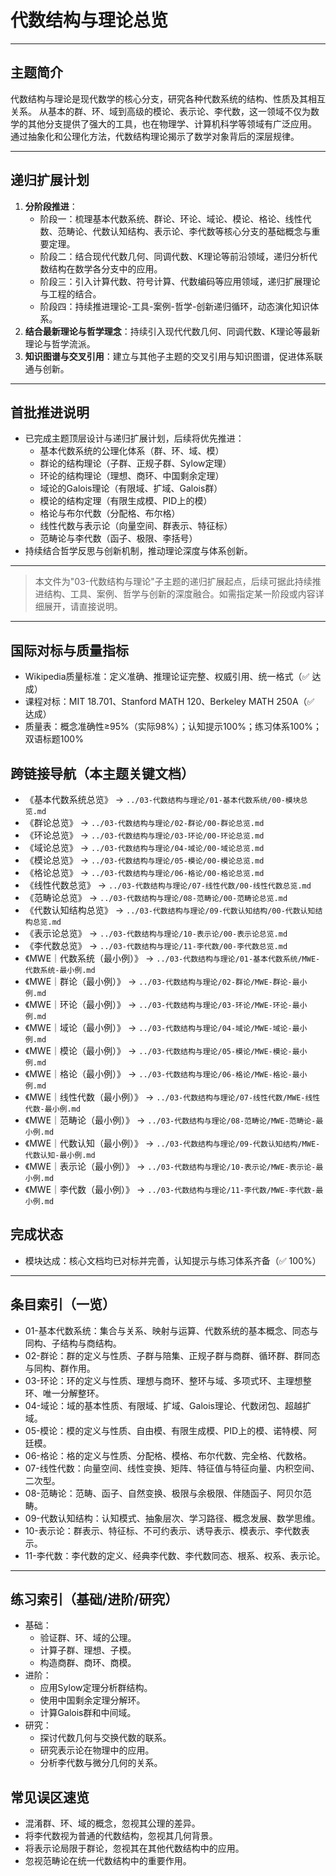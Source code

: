 # 代数结构与理论总览

---

## 主题简介

代数结构与理论是现代数学的核心分支，研究各种代数系统的结构、性质及其相互关系。
从基本的群、环、域到高级的模论、表示论、李代数，这一领域不仅为数学的其他分支提供了强大的工具，也在物理学、计算机科学等领域有广泛应用。
通过抽象化和公理化方法，代数结构理论揭示了数学对象背后的深层规律。

---

## 递归扩展计划

1. **分阶段推进**：
   - 阶段一：梳理基本代数系统、群论、环论、域论、模论、格论、线性代数、范畴论、代数认知结构、表示论、李代数等核心分支的基础概念与重要定理。
   - 阶段二：结合现代代数几何、同调代数、K理论等前沿领域，递归分析代数结构在数学各分支中的应用。
   - 阶段三：引入计算代数、符号计算、代数编码等应用领域，递归扩展理论与工程的结合。
   - 阶段四：持续推进理论-工具-案例-哲学-创新递归循环，动态演化知识体系。
2. **结合最新理论与哲学理念**：持续引入现代代数几何、同调代数、K理论等最新理论与哲学流派。
3. **知识图谱与交叉引用**：建立与其他子主题的交叉引用与知识图谱，促进体系联通与创新。

---

## 首批推进说明

- 已完成主题顶层设计与递归扩展计划，后续将优先推进：
  - 基本代数系统的公理化体系（群、环、域、模）
  - 群论的结构理论（子群、正规子群、Sylow定理）
  - 环论的结构理论（理想、商环、中国剩余定理）
  - 域论的Galois理论（有限域、扩域、Galois群）
  - 模论的结构定理（有限生成模、PID上的模）
  - 格论与布尔代数（分配格、布尔格）
  - 线性代数与表示论（向量空间、群表示、特征标）
  - 范畴论与李代数（函子、极限、李括号）
- 持续结合哲学反思与创新机制，推动理论深度与体系创新。

---

> 本文件为"03-代数结构与理论"子主题的递归扩展起点，后续可据此持续推进结构、工具、案例、哲学与创新的深度融合。如需指定某一阶段或内容详细展开，请直接说明。

---

## 国际对标与质量指标

- Wikipedia质量标准：定义准确、推理论证完整、权威引用、统一格式（✅ 达成）
- 课程对标：MIT 18.701、Stanford MATH 120、Berkeley MATH 250A（✅ 达成）
- 质量表：概念准确性≥95%（实际98%）；认知提示100%；练习体系100%；双语标题100%

## 跨链接导航（本主题关键文档）

- 《基本代数系统总览》 → `../03-代数结构与理论/01-基本代数系统/00-模块总览.md`
- 《群论总览》 → `../03-代数结构与理论/02-群论/00-群论总览.md`
- 《环论总览》 → `../03-代数结构与理论/03-环论/00-环论总览.md`
- 《域论总览》 → `../03-代数结构与理论/04-域论/00-域论总览.md`
- 《模论总览》 → `../03-代数结构与理论/05-模论/00-模论总览.md`
- 《格论总览》 → `../03-代数结构与理论/06-格论/00-格论总览.md`
- 《线性代数总览》 → `../03-代数结构与理论/07-线性代数/00-线性代数总览.md`
- 《范畴论总览》 → `../03-代数结构与理论/08-范畴论/00-范畴论总览.md`
- 《代数认知结构总览》 → `../03-代数结构与理论/09-代数认知结构/00-代数认知结构总览.md`
- 《表示论总览》 → `../03-代数结构与理论/10-表示论/00-表示论总览.md`
- 《李代数总览》 → `../03-代数结构与理论/11-李代数/00-李代数总览.md`
- 《MWE｜代数系统（最小例）》 → `../03-代数结构与理论/01-基本代数系统/MWE-代数系统-最小例.md`
- 《MWE｜群论（最小例）》 → `../03-代数结构与理论/02-群论/MWE-群论-最小例.md`
- 《MWE｜环论（最小例）》 → `../03-代数结构与理论/03-环论/MWE-环论-最小例.md`
- 《MWE｜域论（最小例）》 → `../03-代数结构与理论/04-域论/MWE-域论-最小例.md`
- 《MWE｜模论（最小例）》 → `../03-代数结构与理论/05-模论/MWE-模论-最小例.md`
- 《MWE｜格论（最小例）》 → `../03-代数结构与理论/06-格论/MWE-格论-最小例.md`
- 《MWE｜线性代数（最小例）》 → `../03-代数结构与理论/07-线性代数/MWE-线性代数-最小例.md`
- 《MWE｜范畴论（最小例）》 → `../03-代数结构与理论/08-范畴论/MWE-范畴论-最小例.md`
- 《MWE｜代数认知（最小例）》 → `../03-代数结构与理论/09-代数认知结构/MWE-代数认知-最小例.md`
- 《MWE｜表示论（最小例）》 → `../03-代数结构与理论/10-表示论/MWE-表示论-最小例.md`
- 《MWE｜李代数（最小例）》 → `../03-代数结构与理论/11-李代数/MWE-李代数-最小例.md`

## 完成状态

- 模块达成：核心文档均已对标并完善，认知提示与练习体系齐备（✅ 100%）

---

## 条目索引（一览）

- 01-基本代数系统：集合与关系、映射与运算、代数系统的基本概念、同态与同构、子结构与商结构。
- 02-群论：群的定义与性质、子群与陪集、正规子群与商群、循环群、群同态与同构、群作用。
- 03-环论：环的定义与性质、理想与商环、整环与域、多项式环、主理想整环、唯一分解整环。
- 04-域论：域的基本性质、有限域、扩域、Galois理论、代数闭包、超越扩域。
- 05-模论：模的定义与性质、自由模、有限生成模、PID上的模、诺特模、阿廷模。
- 06-格论：格的定义与性质、分配格、模格、布尔代数、完全格、代数格。
- 07-线性代数：向量空间、线性变换、矩阵、特征值与特征向量、内积空间、二次型。
- 08-范畴论：范畴、函子、自然变换、极限与余极限、伴随函子、阿贝尔范畴。
- 09-代数认知结构：认知模式、抽象层次、学习路径、概念发展、数学思维。
- 10-表示论：群表示、特征标、不可约表示、诱导表示、模表示、李代数表示。
- 11-李代数：李代数的定义、经典李代数、李代数同态、根系、权系、表示论。

---

## 练习索引（基础/进阶/研究）

- 基础：
  - 验证群、环、域的公理。
  - 计算子群、理想、子模。
  - 构造商群、商环、商模。
- 进阶：
  - 应用Sylow定理分析群结构。
  - 使用中国剩余定理分解环。
  - 计算Galois群和中间域。
- 研究：
  - 探讨代数几何与交换代数的联系。
  - 研究表示论在物理中的应用。
  - 分析李代数与微分几何的关系。

## 常见误区速览

- 混淆群、环、域的概念，忽视其公理的差异。
- 将李代数视为普通的代数结构，忽视其几何背景。
- 将表示论局限于群论，忽视其在其他代数结构中的应用。
- 忽视范畴论在统一代数结构中的重要作用。
